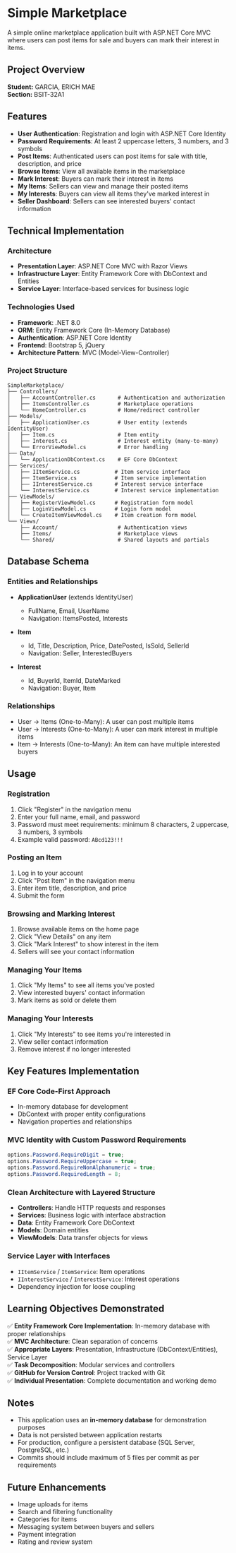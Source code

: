 # Simple Marketplace

A simple online marketplace application built with ASP.NET Core MVC where users can post items for sale and buyers can mark their interest in items.

## Project Overview

**Student:** GARCIA, ERICH MAE  
**Section:** BSIT-32A1

## Features

- **User Authentication**: Registration and login with ASP.NET Core Identity
- **Password Requirements**: At least 2 uppercase letters, 3 numbers, and 3 symbols
- **Post Items**: Authenticated users can post items for sale with title, description, and price
- **Browse Items**: View all available items in the marketplace
- **Mark Interest**: Buyers can mark their interest in items
- **My Items**: Sellers can view and manage their posted items
- **My Interests**: Buyers can view all items they've marked interest in
- **Seller Dashboard**: Sellers can see interested buyers' contact information

## Technical Implementation

### Architecture
- **Presentation Layer**: ASP.NET Core MVC with Razor Views
- **Infrastructure Layer**: Entity Framework Core with DbContext and Entities
- **Service Layer**: Interface-based services for business logic

### Technologies Used
- **Framework**: .NET 8.0
- **ORM**: Entity Framework Core (In-Memory Database)
- **Authentication**: ASP.NET Core Identity
- **Frontend**: Bootstrap 5, jQuery
- **Architecture Pattern**: MVC (Model-View-Controller)

### Project Structure
```
SimpleMarketplace/
├── Controllers/
│   ├── AccountController.cs       # Authentication and authorization
│   ├── ItemsController.cs         # Marketplace operations
│   └── HomeController.cs          # Home/redirect controller
├── Models/
│   ├── ApplicationUser.cs         # User entity (extends IdentityUser)
│   ├── Item.cs                    # Item entity
│   ├── Interest.cs                # Interest entity (many-to-many)
│   └── ErrorViewModel.cs          # Error handling
├── Data/
│   └── ApplicationDbContext.cs    # EF Core DbContext
├── Services/
│   ├── IItemService.cs           # Item service interface
│   ├── ItemService.cs            # Item service implementation
│   ├── IInterestService.cs       # Interest service interface
│   └── InterestService.cs        # Interest service implementation
├── ViewModels/
│   ├── RegisterViewModel.cs      # Registration form model
│   ├── LoginViewModel.cs         # Login form model
│   └── CreateItemViewModel.cs    # Item creation form model
└── Views/
    ├── Account/                   # Authentication views
    ├── Items/                     # Marketplace views
    └── Shared/                    # Shared layouts and partials
```

## Database Schema

### Entities and Relationships
- **ApplicationUser** (extends IdentityUser)
  - FullName, Email, UserName
  - Navigation: ItemsPosted, Interests
  
- **Item**
  - Id, Title, Description, Price, DatePosted, IsSold, SellerId
  - Navigation: Seller, InterestedBuyers
  
- **Interest**
  - Id, BuyerId, ItemId, DateMarked
  - Navigation: Buyer, Item

### Relationships
- User → Items (One-to-Many): A user can post multiple items
- User → Interests (One-to-Many): A user can mark interest in multiple items
- Item → Interests (One-to-Many): An item can have multiple interested buyers

## Usage

### Registration
1. Click "Register" in the navigation menu
2. Enter your full name, email, and password
3. Password must meet requirements: minimum 8 characters, 2 uppercase, 3 numbers, 3 symbols
4. Example valid password: `ABcd123!!!`

### Posting an Item
1. Log in to your account
2. Click "Post Item" in the navigation menu
3. Enter item title, description, and price
4. Submit the form

### Browsing and Marking Interest
1. Browse available items on the home page
2. Click "View Details" on any item
3. Click "Mark Interest" to show interest in the item
4. Sellers will see your contact information

### Managing Your Items
1. Click "My Items" to see all items you've posted
2. View interested buyers' contact information
3. Mark items as sold or delete them

### Managing Your Interests
1. Click "My Interests" to see items you're interested in
2. View seller contact information
3. Remove interest if no longer interested

## Key Features Implementation

### EF Core Code-First Approach
- In-memory database for development
- DbContext with proper entity configurations
- Navigation properties and relationships

### MVC Identity with Custom Password Requirements
```csharp
options.Password.RequireDigit = true;
options.Password.RequireUppercase = true;
options.Password.RequireNonAlphanumeric = true;
options.Password.RequiredLength = 8;
```

### Clean Architecture with Layered Structure
- **Controllers**: Handle HTTP requests and responses
- **Services**: Business logic with interface abstraction
- **Data**: Entity Framework Core DbContext
- **Models**: Domain entities
- **ViewModels**: Data transfer objects for views

### Service Layer with Interfaces
- `IItemService` / `ItemService`: Item operations
- `IInterestService` / `InterestService`: Interest operations
- Dependency injection for loose coupling

## Learning Objectives Demonstrated

✅ **Entity Framework Core Implementation**: In-memory database with proper relationships  
✅ **MVC Architecture**: Clean separation of concerns  
✅ **Appropriate Layers**: Presentation, Infrastructure (DbContext/Entities), Service Layer  
✅ **Task Decomposition**: Modular services and controllers  
✅ **GitHub for Version Control**: Project tracked with Git  
✅ **Individual Presentation**: Complete documentation and working demo

## Notes

- This application uses an **in-memory database** for demonstration purposes
- Data is not persisted between application restarts
- For production, configure a persistent database (SQL Server, PostgreSQL, etc.)
- Commits should include maximum of 5 files per commit as per requirements

## Future Enhancements

- Image uploads for items
- Search and filtering functionality
- Categories for items
- Messaging system between buyers and sellers
- Payment integration
- Rating and review system

